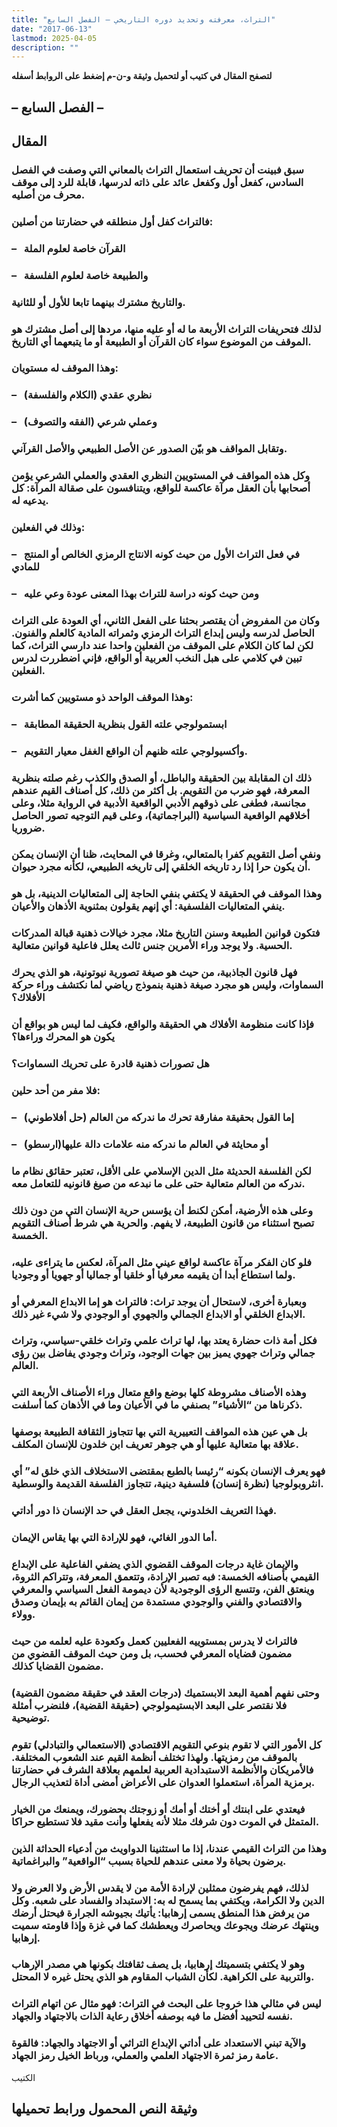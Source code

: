 ```yaml
---
title: "التراث، معرفته وتحديد دوره التاريخي – الفصل السابع"
date: "2017-06-13"
lastmod: 2025-04-05
description: ""
---
```

**لتصفح المقال في كتيب أو لتحميل وثيقة و-ن-م إضغط على الروابط أسفله**

## **– الفصل السابع –**

## المقال

### سبق فبينت أن تحريف استعمال التراث بالمعاني التي وصفت في الفصل السادس، كفعل أول وكفعل عائد على ذاته لدرسها، قابلة للرد إلى موقف محرف من أصليه.

### فالتراث كفل أول منطلقه في حضارتنا من أصلين:

### –   القرآن خاصة لعلوم الملة

### –   والطبيعة خاصة لعلوم الفلسفة

### والتاريخ مشترك بينهما تابعا للأول أو للثانية.

### لذلك فتحريفات التراث الأربعة ما له أو عليه منها، مردها إلى أصل مشترك هو الموقف من الموضوع سواء كان القرآن أو الطبيعة أو ما يتبعهما أي التاريخ.

### وهذا الموقف له مستويان:

### –   نظري عقدي (الكلام والفلسفة)

### –   وعملي شرعي (الفقه والتصوف)

### وتقابل المواقف هو بيّن الصدور عن الأصل الطبيعي والأصل القرآني.

### وكل هذه المواقف في المستويين النظري العقدي والعملي الشرعي يؤمن أصحابها بأن العقل مرآة عاكسة للواقع، ويتنافسون على صقالة المرآة: كل يدعيه له.

### وذلك في الفعلين:

### –   في فعل التراث الأول من حيث كونه الانتاج الرمزي الخالص أو المنتج للمادي

### –   ومن حيث كونه دراسة للتراث بهذا المعنى عودة وعي عليه

### وكان من المفروض أن يقتصر بحثنا على الفعل الثاني، أي العودة على التراث الحاصل لدرسه وليس إبداع التراث الرمزي وثمراته المادية كالعلم والفنون. لكن لما كان الكلام على الموقف من الفعلين واحدا عند دارسي التراث، كما تبين في كلامي على هبل النخب العربية أو الواقع، فإني اضطررت لدرس الفعلين.

### وهذا الموقف الواحد ذو مستويين كما أشرت:

### –   ابستمولوجي علته القول بنظرية الحقيقة المطابقة

### –   وأكسيولوجي علته ظنهم أن الواقع الغفل معيار التقويم.

### ذلك ان المقابلة بين الحقيقة والباطل، أو الصدق والكذب رغم صلته بنظرية المعرفة، فهو ضرب من التقويم. بل أكثر من ذلك، كل أصناف القيم عندهم مجانسة، فطغى على ذوقهم الأدبي الواقعية الأدبية في الرواية مثلا، وعلى أخلاقهم الواقعية السياسية (البراجماتية)، وعلى قيم التوجيه تصور الحاصل ضروريا.

### ونفي أصل التقويم كفرا بالمتعالي، وغرقا في المحايث، ظنا أن الإنسان يمكن أن يكون حرا إذا رد تاريخه الخلقي إلى تاريخه الطبيعي، لكأنه مجرد حيوان.

### وهذا الموقف في الحقيقة لا يكتفي بنفي الحاجة إلى المتعاليات الدينية، بل هو ينفي المتعاليات الفلسفية: أي إنهم يقولون بمثنوية الأذهان والأعيان.

### فتكون قوانين الطبيعة وسنن التاريخ مثلا، مجرد خيالات ذهنية قبالة المدركات الحسية. ولا يوجد وراء الأمرين جنس ثالث يعلل فاعلية قوانين متعالية.

### فهل قانون الجاذبية، من حيث هو صيغة تصورية نيوتونية، هو الذي يحرك السماوات، وليس هو مجرد صيغة ذهنية بنموذج رياضي لما نكتشف وراء حركة الأفلاك؟

### فإذا كانت منظومة الأفلاك هي الحقيقة والواقع، فكيف لما ليس هو بواقع أن يكون هو المحرك وراءها؟

### هل تصورات ذهنية قادرة على تحريك السماوات؟

### فلا مفر من أحد حلين:

### –   إما القول بحقيقة مفارقة تحرك ما ندركه من العالم (حل أفلاطوني)

### –   أو محايثة في العالم ما ندركه منه علامات دالة عليها(ارسطو)

### لكن الفلسفة الحديثة مثل الدين الإسلامي على الأقل، تعتبر حقائق نظام ما ندركه من العالم متعالية حتى على ما نبدعه من صيغ قانونيه للتعامل معه.

### وعلى هذه الأرضية، أمكن لكنط أن يؤسس حرية الإنسان التي من دون ذلك تصبح استثناء من قانون الطبيعة، لا يفهم. والحرية هي شرط أصناف التقويم الخمسة.

### فلو كان الفكر مرآة عاكسة لواقع عيني مثل المرآة، لعكس ما يتراءى عليه، ولما استطاع أبدا أن يقيمه معرفيا أو خلقيا أو جماليا أو جهويا أو وجوديا.

### وبعبارة أخرى، لاستحال أن يوجد تراث: فالتراث هو إما الابداع المعرفي أو الابداع الخلقي أو الابداع الجمالي والجهوي أو الوجودي ولا شيء غير ذلك.

### فكل أمة ذات حضارة يعتد بها، لها تراث علمي وتراث خلقي-سياسي، وتراث جمالي وتراث جهوي يميز بين جهات الوجود، وتراث وجودي يفاضل بين رؤى العالم.

### وهذه الأصناف مشروطة كلها بوضع واقع متعال وراء الأصناف الأربعة التي ذكرناها من “الأشياء” بصنفي ما في الأعيان وما في الأذهان كما أسلفت.

### بل هي عين هذه المواقف التعييرية التي بها تتجاوز الثقافة الطبيعة بوصفها علاقة بها متعالية عليها أو هي جوهر تعريف ابن خلدون للإنسان المكلف.

### فهو يعرف الإنسان بكونه “رئيسا بالطبع بمقتضى الاستخلاف الذي خلق له” أي انثروبولوجيا (نظرة إنسان) فلسفية دينية، تتجاوز الفلسفة القديمة والوسطية.

### فهذا التعريف الخلدوني، يجعل العقل في حد الإنسان ذا دور أداتي.

### أما الدور الغائي، فهو للإرادة التي بها يقاس الإيمان.

### والإيمان غاية درجات الموقف القضوي الذي يضفي الفاعلية على الإبداع القيمي بأصنافه الخمسة: فبه تصبر الإرادة، وتتعمق المعرفة، وتتراكم الثروة، وينعتق الفن، وتتسع الرؤى الوجودية لأن ديمومة الفعل السياسي والمعرفي والاقتصادي والفني والوجودي مستمدة من إيمان القائم به بإيمان وصدق وولاء.

### فالتراث لا يدرس بمستوييه الفعليين كعمل وكعودة عليه لعلمه من حيث مضمون قضاياه المعرفي فحسب، بل ومن حيث الموقف القضوي من مضمون القضايا كذلك.

### وحتى نفهم أهمية البعد الابستميك (درجات العقد في حقيقة مضمون القضية) فلا نقتصر على البعد الابستيمولوجي (حقيقة القضية)، فلنضرب أمثلة توضيحية.

### كل الأمور التي لا تقوم بنوعي التقويم الاقتصادي (الاستعمالي والتبادلي) تقوم بالموقف من رمزيتها. ولهذا تختلف أنظمة القيم عند الشعوب المختلفة. فالأمريكان والأنظمة الاستبدادية العربية لعلمهم بعلاقة الشرف في حضارتنا برمزية المرأة، استعملوا العدوان على الأعراض أمضى أداة لتعذيب الرجال.

### فيعتدي على ابنتك أو أختك أو أمك أو زوجتك بحضورك، ويمنعك من الخيار المتمثل في الموت دون شرفك مثلا لأنه يفعلها وأنت مقيد فلا تستطيع حراكا.

### وهذا من التراث القيمي عندنا، إذا ما استثنينا الدواويث من أدعياء الحداثة الذين يرضون بحياة ولا معنى عندهم للحياة بسبب “الواقعية” والبراغماتية.

### لذلك، فهم يفرضون ممثلين لإرادة الأمة من لا يقدس الأرض ولا العرض ولا الدين ولا الكرامة، ويكتفي بما يسمح له به: الاستبداد والفساد على شعبه. وكل من يرفض هذا المنطق يسمى إرهابيا: يأتيك بجيوشه الجرارة فيحتل أرضك وينتهك عرضك ويجوعك ويحاصرك ويعطشك كما في غزة وإذا قاومته سميت إرهابيا.

### وهو لا يكتفي بتسميتك إرهابيا، بل يصف ثقافتك بكونها هي مصدر الإرهاب والتربية على الكراهية. لكأن الشباب المقاوم هو الذي يحتل غيره لا المحتل.

### ليس في مثالي هذا خروجا على البحث في التراث: فهو مثال عن اتهام التراث نفسه لتحييد أفضل ما فيه بوصفه أخلاق رعاية الذات بالاجتهاد والجهاد.

### والآية تبني الاستعداد على أداتي الإبداع التراثي أو الاجتهاد والجهاد: فالقوة عامة رمز ثمرة الاجتهاد العلمي والعملي، ورباط الخيل رمز الجهاد.

الكتيب

## وثيقة النص المحمول ورابط تحميلها

###
